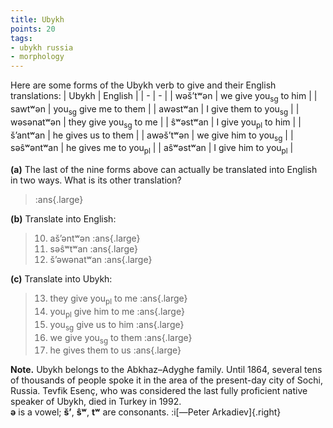 ```yaml
---
title: Ubykh
points: 20 
tags:
- ubykh russia
- morphology
---
```


Here are some forms of the Ubykh verb to give and their English
translations:
| Ubykh | English |
| - | - |
| wəšʼtʷən | we give you$_\text{sg}$ to him |
| sawtʷən | you$_\text{sg}$ give me to them |
| awəstʷan | I give them to you$_\text{sg}$ |
| wəsənatʷən | they give you$_\text{sg}$ to me |
| ŝʷəstʷan | I give you$_\text{pl}$ to him |
| šʼantʷan | he gives us to them |
| awəšʼtʷən | we give him to you$_\text{sg}$ |
| səŝʷəntʷan | he gives me to you$_\text{pl}$ |
| aŝʷəstʷan | I give him to you$_\text{pl}$ |

**(a)** The last of the nine forms above can actually be translated into English in two ways.
What is its other translation?

> :ans{.large}

**(b)** Translate into English:

> 10. ašʼəntʷən :ans{.large}
> 11. səŝʷtʷan :ans{.large}
> 12. šʼəwənatʷan :ans{.large}

**(c)** Translate into Ubykh:

> 13. they give you$_\text{pl}$ to me :ans{.large}
> 14. you$_\text{pl}$ give him to me :ans{.large}
> 15. you$_\text{sg}$ give us to him :ans{.large}
> 16. we give you$_\text{sg}$ to them :ans{.large}
> 17. he gives them to us :ans{.large}

**Note.** Ubykh belongs to the Abkhaz–Adyghe family. Until 1864, several tens of thousands of
people spoke it in the area of the present-day city of Sochi, Russia. Tevfik Esenç, who was
considered the last fully proficient native speaker of Ubykh, died in Turkey in 1992.
<br> **ə** is a vowel; **šʼ**, **ŝʷ**, **tʷ** are consonants. :i[—Peter Arkadiev]{.right}